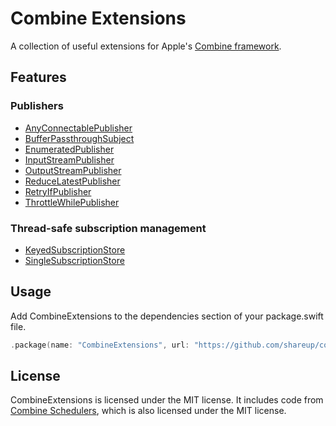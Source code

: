# Combine Extensions

A collection of useful extensions for Apple's [Combine framework](https://developer.apple.com/documentation/combine).

## Features

### Publishers

- [AnyConnectablePublisher](https://github.com/shareup/combine-extensions/blob/main/Sources/CombineExtensions/AnyConnectablePublisher.swift)
- [BufferPassthroughSubject](https://github.com/shareup/combine-extensions/blob/main/Sources/CombineExtensions/BufferPassthroughSubject.swift)
- [EnumeratedPublisher](https://github.com/shareup/combine-extensions/blob/main/Sources/CombineExtensions/Enumerated.swift)
- [InputStreamPublisher](https://github.com/shareup/combine-extensions/blob/main/Sources/CombineExtensions/InputStreamPublisher.swift)
- [OutputStreamPublisher](https://github.com/shareup/combine-extensions/blob/main/Sources/CombineExtensions/OutputStreamPublisher.swift)
- [ReduceLatestPublisher](https://github.com/shareup/combine-extensions/blob/main/Sources/CombineExtensions/ReduceLatest.swift)
- [RetryIfPublisher](https://github.com/shareup/combine-extensions/blob/main/Sources/CombineExtensions/RetryIf.swift)
- [ThrottleWhilePublisher](https://github.com/shareup/combine-extensions/blob/main/Sources/CombineExtensions/ThrottleWhile.swift)

### Thread-safe subscription management

- [KeyedSubscriptionStore](https://github.com/shareup/combine-extensions/blob/main/Sources/CombineExtensions/KeyedSubscriptionStore.swift)
- [SingleSubscriptionStore](https://github.com/shareup/combine-extensions/blob/main/Sources/CombineExtensions/SingleSubscriptionStore.swift)

## Usage

Add CombineExtensions to the dependencies section of your package.swift file.

```swift
.package(name: "CombineExtensions", url: "https://github.com/shareup/combine-extensions.git", from: "4.5.0")
```

## License

CombineExtensions is licensed under the MIT license. It includes code from [Combine Schedulers](https://github.com/pointfreeco/combine-schedulers), which is also licensed under the MIT license.

